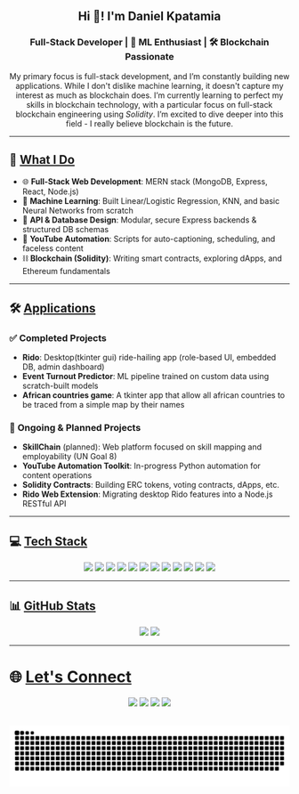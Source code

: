 <h2 align="center">Hi 👋! I'm <strong>Daniel Kpatamia</strong></h2>
<h3 align="center"> Full-Stack Developer | 🧠 ML Enthusiast |  🛠️ Blockchain Passionate</h3>

<p align="center">
  My primary focus is full-stack development, and I’m constantly building new applications. While I don't dislike machine learning, it doesn't capture my interest as much as blockchain does. 
  I’m currently learning to perfect my skills in blockchain technology, with a particular focus on full-stack blockchain engineering using <em>Solidity</em>. I’m excited to dive deeper into this field - I really believe blockchain is the future.
</p>



---

## 🧠 <ins>What I Do</ins>

<ul>
  <li>🌐 <strong>Full-Stack Web Development</strong>: MERN stack (MongoDB, Express, React, Node.js)</li>
  <li>🤖 <strong>Machine Learning</strong>: Built Linear/Logistic Regression, KNN, and basic Neural Networks from scratch</li>
  <li>🔐 <strong>API & Database Design</strong>: Modular, secure Express backends & structured DB schemas</li>
  <li>🎥 <strong>YouTube Automation</strong>: Scripts for auto-captioning, scheduling, and faceless content</li>
  <li>⛓️ <strong>Blockchain (Solidity)</strong>: Writing smart contracts, exploring dApps, and Ethereum fundamentals</li>
</ul>

---

## 🛠️ <ins>Applications</ins>

### ✅ <strong>Completed Projects</strong>
<ul>
  <li><strong>Rido</strong>: Desktop(tkinter gui) ride-hailing app (role-based UI, embedded DB, admin dashboard)</li>
  <li><strong>Event Turnout Predictor</strong>: ML pipeline trained on custom data using scratch-built models</li>
   <li><strong>African countries game</strong>: A tkinter app that allow all african countries to be traced from a simple map by their names</li>
</ul>

### 🚧 <strong>Ongoing & Planned Projects</strong>
<ul>
  <li><strong>SkillChain</strong> (planned): Web platform focused on skill mapping and employability (UN Goal 8)</li>
  <li><strong>YouTube Automation Toolkit</strong>: In-progress Python automation for content operations</li>
  <li><strong>Solidity Contracts</strong>: Building ERC tokens, voting contracts, dApps, etc.</li>
  <li><strong>Rido Web Extension</strong>: Migrating desktop Rido features into a Node.js RESTful API</li>
</ul>

---

## 💻 <ins>Tech Stack</ins>

<div align="center">
  <img src="https://cdn.jsdelivr.net/gh/devicons/devicon/icons/python/python-original.svg" height="40" />
  <img src="https://cdn.jsdelivr.net/gh/devicons/devicon/icons/java/java-original.svg" height="40" />
  <img src="https://cdn.jsdelivr.net/gh/devicons/devicon/icons/javascript/javascript-original.svg" height="40" />
  <img src="https://cdn.jsdelivr.net/gh/devicons/devicon/icons/react/react-original.svg" height="40" />
  <img src="https://cdn.jsdelivr.net/gh/devicons/devicon/icons/solidity/solidity-original.svg" height="40" />
  <img src="https://cdn.jsdelivr.net/gh/devicons/devicon/icons/nodejs/nodejs-original.svg" height="40" />
  <img src="https://cdn.jsdelivr.net/gh/devicons/devicon/icons/express/express-original.svg" height="40" />
  <img src="https://cdn.jsdelivr.net/gh/devicons/devicon/icons/mysql/mysql-original.svg" height="40" />
  <img src="https://cdn.jsdelivr.net/gh/devicons/devicon/icons/postgresql/postgresql-original.svg" height="40" />
  <img src="https://cdn.jsdelivr.net/gh/devicons/devicon/icons/html5/html5-original.svg" height="40" />
  <img src="https://cdn.jsdelivr.net/gh/devicons/devicon/icons/css3/css3-original.svg" height="40" />
  <img src="https://cdn.jsdelivr.net/gh/devicons/devicon/icons/tailwindcss/tailwindcss-plain.svg" height="40" />
</div>


---

## 📊 <ins>GitHub Stats</ins>

<div align="center">
  <img src="https://github-readme-stats.vercel.app/api?username=Logic-gate-sys&show_icons=true&theme=dracula&hide_border=false" height="150" />
  <img src="https://github-readme-stats.vercel.app/api/top-langs?username=Logic-gate-sys&layout=compact&langs_count=10&theme=dracula&hide_border=false" height="150" />
</div>

---

# 🌐 <ins>Let's Connect</ins>

<div align="center">
  <a href="https://www.youtube.com/@yourchannel"><img src="https://img.shields.io/badge/Youtube-FF0000?style=for-the-badge&logo=youtube&logoColor=white" /></a>
  <a href="mailto:daniel.kpatamia15@gmail.com"><img src="https://img.shields.io/badge/Gmail-D14836?style=for-the-badge&logo=gmail&logoColor=white" /></a>
  <a href="https://www.linkedin.com/in/daniel-kpatamia-a45558246"><img src="https://img.shields.io/badge/LinkedIn-0077B5?style=for-the-badge&logo=linkedin&logoColor=white" /></a>
  <a href="https://www.credly.com/earner/dashboard"><img src="https://img.shields.io/badge/Credly-1E5D88?style=for-the-badge&logo=credly&logoColor=white" /></a>
</div>

<br clear="both">

<p align="center">
  <img src="https://raw.githubusercontent.com/Platane/snk/output/github-contribution-grid-snake.svg" alt="Snake animation" />
</p>


